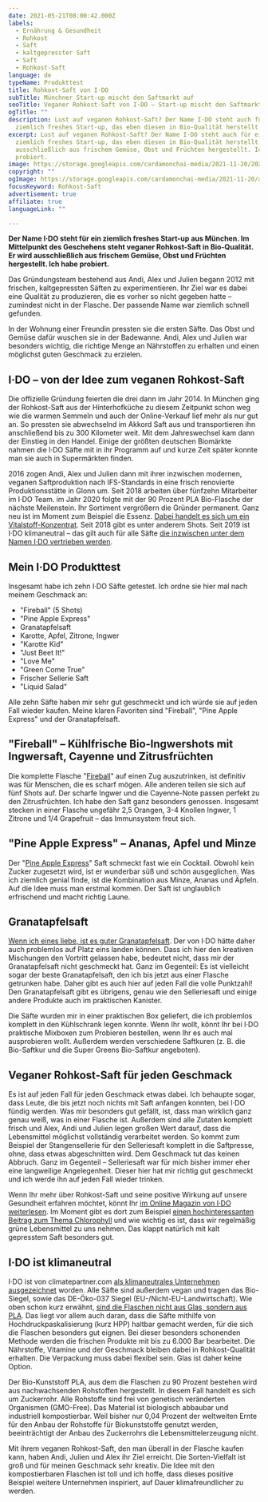 ```yaml
---
date: 2021-05-21T08:00:42.000Z
labels:
  - Ernährung & Gesundheit
  - Rohkost
  - Saft
  - kaltgepresster Saft
  - Saft
  - Rohkost-Saft
language: de
typeName: Produkttest
title: Rohkost-Saft von I·DO
subTitle: Münchner Start-up mischt den Saftmarkt auf
seoTitle: Veganer Rohkost-Saft von I·DO – Start-up mischt den Saftmarkt auf
ogTitle: ""
description: Lust auf veganen Rohkost-Saft? Der Name I·DO steht auch für ein
  ziemlich freshes Start-up, das eben diesen in Bio-Qualität herstellt.
excerpt: Lust auf veganen Rohkost-Saft? Der Name I·DO steht auch für ein
  ziemlich freshes Start-up, das eben diesen in Bio-Qualität herstellt. Wer wird
  ausschließlich aus frischem Gemüse, Obst und Früchten hergestellt. Ich habe
  probiert.
image: https://storage.googleapis.com/cardamonchai-media/2021-11-20/2021-05-07-antidote-33-jpg-imagine-98b8b8_a7a28e_1024_768/640.webp
copyright: ""
ogImage: https://storage.googleapis.com/cardamonchai-media/2021-11-20/antidote-fb-jpg-imagine-487878_8b8771_1200_628/640.webp
focusKeyword: Rohkost-Saft
advertisement: true
affiliate: true
languageLink: ""

---
```


**Der Name I·DO steht für ein ziemlich freshes Start-up aus München. Im Mittelpunkt des Geschehens steht veganer Rohkost-Saft in Bio-Qualität. Er wird ausschließlich aus frischem Gemüse, Obst und Früchten hergestellt. Ich habe probiert.**

Das Gründungsteam bestehend aus Andi, Alex und Julien begann 2012 mit frischen, kaltgepressten Säften zu experimentieren. Ihr Ziel war es dabei eine Qualität zu produzieren, die es vorher so nicht gegeben hatte – zumindest nicht in der Flasche. Der passende Name war ziemlich schnell gefunden.

In der Wohnung einer Freundin pressten sie die ersten Säfte. Das Obst und Gemüse dafür wuschen sie in der Badewanne. Andi, Alex und Julien war besonders wichtig, die richtige Menge an Nährstoffen zu erhalten und einen möglichst guten Geschmack zu erzielen.

## I·DO – von der Idee zum veganen Rohkost-Saft

Die offizielle Gründung feierten die drei dann im Jahr 2014. In München ging der Rohkost-Saft aus der Hinterhofküche zu diesem Zeitpunkt schon weg wie die warmen Semmeln und auch der Online-Verkauf lief mehr als nur gut an. So pressten sie abwechselnd im Akkord Saft aus und transportieren ihn anschließend bis zu 300 Kilometer weit. Mit dem Jahreswechsel kam dann der Einstieg in den Handel. Einige der größten deutschen Biomärkte nahmen die I·DO Säfte mit in ihr Programm auf und kurze Zeit später konnte man sie auch in Supermärkten finden.

2016 zogen Andi, Alex und Julien dann mit ihrer inzwischen modernen, veganen Saftproduktion nach IFS-Standards in eine frisch renovierte Produktionsstätte in Glonn um. Seit 2018 arbeiten über fünfzehn Mitarbeiter im I·DO Team. im Jahr 2020 folgte mit der 90 Prozent PLA Bio-Flasche der nächste Meilenstein. Ihr Sortiment vergrößern die Gründer permanent. Ganz neu ist im Moment zum Beispiel die Essenz. [Dabei handelt es sich um ein Vitalstoff-Konzentrat](https://www.awin1.com/cread.php?awinmid=22547&awinaffid=632580&ued=https%3A%2F%2Fido.bio%2Fprodukte%2Fessenz-vitalstoffkonzentrat%2F). Seit 2018 gibt es unter anderem Shots. Seit 2019 ist I·DO klimaneutral – das gilt auch für alle Säfte [die inzwischen unter dem Namen I·DO vertrieben werden](https://www.awin1.com/cread.php?awinmid=22547&awinaffid=632580&ued=https%3A%2F%2Fido.bio%2Fcompany%2F).

<Gallery name="antidote-1" />

## Mein I·DO Produkttest

Insgesamt habe ich zehn I·DO Säfte getestet. Ich ordne sie hier mal nach meinem Geschmack an:

* "Fireball" (5 Shots)
* "Pine Apple Express"
* Granatapfelsaft
* Karotte, Apfel, Zitrone, Ingwer
* "Karotte Kid"
* "Just Beet It!"
* "Love Me"
* "Green Come True"
* Frischer Sellerie Saft
* "Liquid Salad"

Alle zehn Säfte haben mir sehr gut geschmeckt und ich würde sie auf jeden Fall wieder kaufen. Meine klaren Favoriten sind "Fireball", "Pine Apple Express" und der Granatapfelsaft.

## "Fireball" – Kühlfrische Bio-Ingwershots mit Ingwersaft, Cayenne und Zitrusfrüchten

Die komplette Flasche "[Fireball](https://www.awin1.com/cread.php?awinmid=22547&awinaffid=632580&ued=https%3A%2F%2Fido.bio%2Fprodukte%2Ffireball-ingwersaft-kaufen%2F)" auf einen Zug auszutrinken, ist definitiv was für Menschen, die es scharf mögen. Alle anderen teilen sie sich auf fünf Shots auf. Der scharfe Ingwer und die Cayenne-Note passen perfekt zu den Zitrusfrüchten. Ich habe den Saft ganz besonders genossen. Insgesamt stecken in einer Flasche ungefähr 2,5 Orangen, 3-4 Knollen Ingwer, 1 Zitrone und 1/4 Grapefruit – das Immunsystem freut sich.

## "Pine Apple Express" – Ananas, Apfel und Minze

Der "[Pine Apple Express](https://www.awin1.com/cread.php?awinmid=22547&awinaffid=632580&ued=https%3A%2F%2Fido.bio%2Fprodukte%2Fpineapple-express-ananassaft%2F)" Saft schmeckt fast wie ein Cocktail. Obwohl kein Zucker zugesetzt wird, ist er wunderbar süß und schön ausgeglichen. Was ich ziemlich genial finde, ist die Kombination aus Minze, Ananas und Äpfeln. Auf die Idee muss man erstmal kommen. Der Saft ist unglaublich erfrischend und macht richtig Laune.

## Granatapfelsaft

[Wenn ich eines liebe, ist es guter Granatapfelsaft](https://www.awin1.com/cread.php?awinmid=22547&awinaffid=632580&ued=https%3A%2F%2Fido.bio%2Fprodukte%2Fgranatapfelsaft-kaufen%2F). Der von I·DO hätte daher auch problemlos auf Platz eins landen können. Dass ich hier den kreativen Mischungen den Vortritt gelassen habe, bedeutet nicht, dass mir der Granatapfelsaft nicht geschmeckt hat. Ganz im Gegenteil: Es ist vielleicht sogar der beste Granatapfelsaft, den ich bis jetzt aus einer Flasche getrunken habe. Daher gibt es auch hier auf jeden Fall die volle Punktzahl! Den Granatapfelsaft gibt es übrigens, genau wie den Selleriesaft und einige andere Produkte auch im praktischen Kanister.

Die Säfte wurden mir in einer praktischen Box geliefert, die ich problemlos komplett in den Kühlschrank legen konnte. Wenn Ihr wollt, könnt Ihr bei I·DO praktische Mixboxen zum Probieren bestellen, wenn Ihr es auch mal ausprobieren wollt. Außerdem werden verschiedene Saftkuren (z. B. die Bio-Saftkur und die Super Greens Bio-Saftkur angeboten).

## Veganer Rohkost-Saft für jeden Geschmack

Es ist auf jeden Fall für jeden Geschmack etwas dabei. Ich behaupte sogar, dass Leute, die bis jetzt noch nichts mit Saft anfangen konnten, bei I·DO fündig werden. Was mir besonders gut gefällt, ist, dass man wirklich ganz genau weiß, was in einer Flasche ist. Außerdem sind alle Zutaten komplett frisch und Alex, Andi und Julien legen großen Wert darauf, dass die Lebensmittel möglichst vollständig verarbeitet werden. So kommt zum Beispiel der Stangensellerie für den Selleriesaft komplett in die Saftpresse, ohne, dass etwas abgeschnitten wird. Dem Geschmack tut das keinen Abbruch. Ganz im Gegenteil – Selleriesaft war für mich bisher immer eher eine langweilige Angelegenheit. Dieser hier hat mir richtig gut geschmeckt und ich werde ihn auf jeden Fall wieder trinken.

Wenn Ihr mehr über Rohkost-Saft und seine positive Wirkung auf unsere Gesundheit erfahren möchtet, könnt Ihr [im Online Magazin von I·DO weiterlesen](https://www.awin1.com/cread.php?awinmid=22547&awinaffid=632580&ued=https%3A%2F%2Fido.bio%2Fmagazin%2F). Im Moment gibt es dort zum Beispiel [einen hochinteressanten Beitrag zum Thema Chlorophyll](https://www.awin1.com/cread.php?awinmid=22547&awinaffid=632580&ued=https%3A%2F%2Fido.bio%2Fchlorophyll%2F) und wie wichtig es ist, dass wir regelmäßig grüne Lebensmittel zu uns nehmen. Das klappt natürlich mit kalt gepresstem Saft besonders gut.

## I·DO ist klimaneutral

I·DO ist von climatepartner.com [als klimaneutrales Unternehmen ausgezeichnet](https://www.awin1.com/cread.php?awinmid=22547&awinaffid=632580&ued=https%3A%2F%2Fido.bio%2Fcompany%2F) worden. Alle Säfte sind außerdem vegan und tragen das Bio-Siegel, sowie das DE-Öko-037 Siegel (EU-/Nicht-EU-Landwirtschaft). Wie oben schon kurz erwähnt, [sind die Flaschen nicht aus Glas, sondern aus PLA](https://www.awin1.com/cread.php?awinmid=22547&awinaffid=632580&ued=https%3A%2F%2Fido.bio%2Foeko-pla-flasche%2F). Das liegt vor allem auch daran, dass die Säfte mithilfe von Hochdruckpaskalisierung (kurz HPP) haltbar gemacht werden, für die sich die Flaschen besonders gut eignen. Bei dieser besonders schonenden Methode werden die frischen Produkte mit bis zu 6.000 Bar bearbeitet. Die Nährstoffe, Vitamine und der Geschmack bleiben dabei in Rohkost-Qualität erhalten. Die Verpackung muss dabei flexibel sein. Glas ist daher keine Option.

Der Bio-Kunststoff PLA, aus dem die Flaschen zu 90 Prozent bestehen wird aus nachwachsenden Rohstoffen hergestellt. In diesem Fall handelt es sich um Zuckerrohr. Alle Rohstoffe sind frei von genetisch veränderten Organismen (GMO-Free). Das Material ist biologisch abbaubar und industriell kompostierbar. Weil bisher nur 0,04 Prozent der weltweiten Ernte für den Anbau der Rohstoffe für Biokunststoffe genutzt werden, beeinträchtigt der Anbau des Zuckerrohrs die Lebensmittelerzeugung nicht.

Mit ihrem veganen Rohkost-Saft, den man überall in der Flasche kaufen kann, haben Andi, Julien und Alex ihr Ziel erreicht. Die Sorten-Vielfalt ist groß und für meinen Geschmack sehr kreativ. Die Idee mit den kompostierbaren Flaschen ist toll und ich hoffe, dass dieses positive Beispiel weitere Unternehmen inspiriert, auf Dauer klimafreundlicher zu werden.

<Gallery name="antidote-2" />
